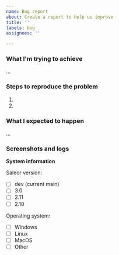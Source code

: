```yaml
---
name: Bug report
about: Create a report to help us improve
title: ''
labels: bug
assignees: ''

---
```


### What I'm trying to achieve
…

### Steps to reproduce the problem
<!-- Adding logs from the console, as well as query/response help us fix the bug faster -->
1.
2.

### What I expected to happen
…

### Screenshots and logs
<!-- If applicable, add screenshots to help explain your problem. -->

**System information**
<!-- Provide the version of Saleor or whether you're using it from the `main` branch. If using Saleor Dashboard or Storefront, provide their versions too. -->
Saleor version:
- [ ] dev (current main)
- [ ] 3.0
- [ ] 2.11
- [ ] 2.10

Operating system:
- [ ] Windows
- [ ] Linux
- [ ] MacOS
- [ ] Other
